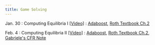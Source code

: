 ```yaml
---
title: Game Solving
---
```


Jan. 30
: Computing Equilibria I [[Video]](https://youtu.be/wN4WyATF1oY)
  : [Adaboost](https://www.cis.upenn.edu/~mkearns/teaching/COLT/adaboost.pdf), [Roth Textbook Ch.2](https://www.cis.upenn.edu/~aaroth/GamesInLearning.pdf)

Feb. 4
: Computing Equilibria II [[Video]](https://youtu.be/bd2L0LZ_kUM)
  : [Adaboost](https://www.cis.upenn.edu/~mkearns/teaching/COLT/adaboost.pdf), [Roth Textbook Ch.2](https://www.cis.upenn.edu/~aaroth/GamesInLearning.pdf), [Gabriele's CFR Note](https://www.mit.edu/~gfarina/2021/15888f21_L05_cfr/)